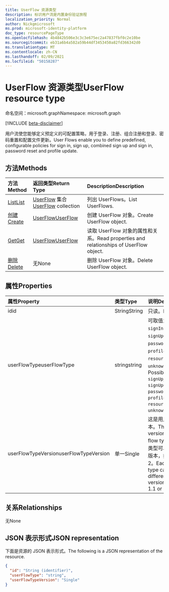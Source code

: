 ```yaml
---
title: UserFlow 资源类型
description: 标识用户流是内置身份验证旅程
localization_priority: Normal
author: Nickgmicrosoft
ms.prod: microsoft-identity-platform
doc_type: resourcePageType
ms.openlocfilehash: 4b4842b506e3c3c3e675ec2a47837fbf0c2e10be
ms.sourcegitcommit: eb31a6b4a582a59b44df3453450a82fd366342d0
ms.translationtype: MT
ms.contentlocale: zh-CN
ms.lasthandoff: 02/09/2021
ms.locfileid: "50158287"
---
```

# <a name="userflow-resource-type"></a><span data-ttu-id="77246-103">UserFlow 资源类型</span><span class="sxs-lookup"><span data-stu-id="77246-103">UserFlow resource type</span></span>

<span data-ttu-id="77246-104">命名空间：microsoft.graph</span><span class="sxs-lookup"><span data-stu-id="77246-104">Namespace: microsoft.graph</span></span>

[!INCLUDE [beta-disclaimer](../../includes/beta-disclaimer.md)]

<span data-ttu-id="77246-105">用户流使您能够定义预定义的可配置策略，用于登录、注册、组合注册和登录、密码重置和配置文件更新。</span><span class="sxs-lookup"><span data-stu-id="77246-105">User Flows enable you to define predefined, configurable policies for sign in, sign up, combined sign up and sign in, password reset and profile update.</span></span>

## <a name="methods"></a><span data-ttu-id="77246-106">方法</span><span class="sxs-lookup"><span data-stu-id="77246-106">Methods</span></span>

| <span data-ttu-id="77246-107">方法</span><span class="sxs-lookup"><span data-stu-id="77246-107">Method</span></span>       | <span data-ttu-id="77246-108">返回类型</span><span class="sxs-lookup"><span data-stu-id="77246-108">Return Type</span></span> | <span data-ttu-id="77246-109">Description</span><span class="sxs-lookup"><span data-stu-id="77246-109">Description</span></span> |
|:-------------|:------------|:------------|
| [<span data-ttu-id="77246-110">List</span><span class="sxs-lookup"><span data-stu-id="77246-110">List</span></span>](../api/identityuserflow-list.md) | <span data-ttu-id="77246-111">[UserFlow](identityuserflow.md) 集合</span><span class="sxs-lookup"><span data-stu-id="77246-111">[UserFlow](identityuserflow.md) collection</span></span> | <span data-ttu-id="77246-112">列出 UserFlows。</span><span class="sxs-lookup"><span data-stu-id="77246-112">List UserFlows.</span></span> |
| [<span data-ttu-id="77246-113">创建</span><span class="sxs-lookup"><span data-stu-id="77246-113">Create</span></span>](../api/identityuserflow-post-userflows.md) | [<span data-ttu-id="77246-114">UserFlow</span><span class="sxs-lookup"><span data-stu-id="77246-114">UserFlow</span></span>](identityuserflow.md) | <span data-ttu-id="77246-115">创建 UserFlow 对象。</span><span class="sxs-lookup"><span data-stu-id="77246-115">Create UserFlow object.</span></span> |
| [<span data-ttu-id="77246-116">Get</span><span class="sxs-lookup"><span data-stu-id="77246-116">Get</span></span>](../api/identityuserflow-get.md) | [<span data-ttu-id="77246-117">UserFlow</span><span class="sxs-lookup"><span data-stu-id="77246-117">UserFlow</span></span>](identityuserflow.md) | <span data-ttu-id="77246-118">读取 UserFlow 对象的属性和关系。</span><span class="sxs-lookup"><span data-stu-id="77246-118">Read properties and relationships of UserFlow object.</span></span> |
| [<span data-ttu-id="77246-119">删除</span><span class="sxs-lookup"><span data-stu-id="77246-119">Delete</span></span>](../api/identityuserflow-delete.md) | <span data-ttu-id="77246-120">无</span><span class="sxs-lookup"><span data-stu-id="77246-120">None</span></span> | <span data-ttu-id="77246-121">删除 UserFlow 对象。</span><span class="sxs-lookup"><span data-stu-id="77246-121">Delete UserFlow object.</span></span> |

## <a name="properties"></a><span data-ttu-id="77246-122">属性</span><span class="sxs-lookup"><span data-stu-id="77246-122">Properties</span></span>

| <span data-ttu-id="77246-123">属性</span><span class="sxs-lookup"><span data-stu-id="77246-123">Property</span></span>     | <span data-ttu-id="77246-124">类型</span><span class="sxs-lookup"><span data-stu-id="77246-124">Type</span></span>        | <span data-ttu-id="77246-125">说明</span><span class="sxs-lookup"><span data-stu-id="77246-125">Description</span></span> |
|:-------------|:------------|:------------|
|<span data-ttu-id="77246-126">id</span><span class="sxs-lookup"><span data-stu-id="77246-126">id</span></span>|<span data-ttu-id="77246-127">String</span><span class="sxs-lookup"><span data-stu-id="77246-127">String</span></span>| <span data-ttu-id="77246-128">只读。</span><span class="sxs-lookup"><span data-stu-id="77246-128">Read-only.</span></span>|
|<span data-ttu-id="77246-129">userFlowType</span><span class="sxs-lookup"><span data-stu-id="77246-129">userFlowType</span></span>|<span data-ttu-id="77246-130">string</span><span class="sxs-lookup"><span data-stu-id="77246-130">string</span></span>| <span data-ttu-id="77246-131">可取值为：`signUp`、`signIn`、`signUpOrSignIn`、`passwordReset`、`profileUpdate`、`resourceOwner` 或 `unknownFutureValue`。</span><span class="sxs-lookup"><span data-stu-id="77246-131">Possible values are: `signUp`, `signIn`, `signUpOrSignIn`, `passwordReset`, `profileUpdate`, `resourceOwner`, `unknownFutureValue`.</span></span>|
|<span data-ttu-id="77246-132">userFlowTypeVersion</span><span class="sxs-lookup"><span data-stu-id="77246-132">userFlowTypeVersion</span></span>|<span data-ttu-id="77246-133">单一</span><span class="sxs-lookup"><span data-stu-id="77246-133">Single</span></span>| <span data-ttu-id="77246-134">这是用户流类型的版本。</span><span class="sxs-lookup"><span data-stu-id="77246-134">This is the version of the user flow type.</span></span> <span data-ttu-id="77246-135">每个用户流类型可以有不同的可能版本，如 1、1.1 或 2。</span><span class="sxs-lookup"><span data-stu-id="77246-135">Each user flow type can have different possible versions such as 1, 1.1 or 2.</span></span>  |

## <a name="relationships"></a><span data-ttu-id="77246-136">关系</span><span class="sxs-lookup"><span data-stu-id="77246-136">Relationships</span></span>

<span data-ttu-id="77246-137">无</span><span class="sxs-lookup"><span data-stu-id="77246-137">None</span></span>

## <a name="json-representation"></a><span data-ttu-id="77246-138">JSON 表示形式</span><span class="sxs-lookup"><span data-stu-id="77246-138">JSON representation</span></span>

<span data-ttu-id="77246-139">下面是资源的 JSON 表示形式。</span><span class="sxs-lookup"><span data-stu-id="77246-139">The following is a JSON representation of the resource.</span></span>

<!-- {
  "blockType": "resource",
  "optionalProperties": [

  ],
  "@odata.type": "microsoft.graph.UserFlow",
  "keyProperty": "id"
}-->

```json
{
  "id": "String (identifier)",
  "userFlowType": "string",
  "userFlowTypeVersion": "Single"
}
```

<!-- uuid: 16cd6b66-4b1a-43a1-adaf-3a886856ed98
2019-02-04 14:57:30 UTC -->
<!-- {
  "type": "#page.annotation",
  "description": "UserFlow resource",
  "keywords": "",
  "section": "documentation",
  "tocPath": ""
}-->


